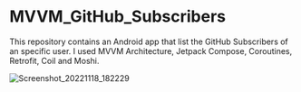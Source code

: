 # MVVM_GitHub_Subscribers
This repository contains an Android app that list the GitHub Subscribers of an specific user. I used MVVM Architecture, Jetpack Compose, Coroutines, Retrofit, Coil and Moshi. 

![Screenshot_20221118_182229](https://user-images.githubusercontent.com/641469/202905495-25f134e0-f6c6-43a9-8438-c85627bf1ed1.jpeg)

